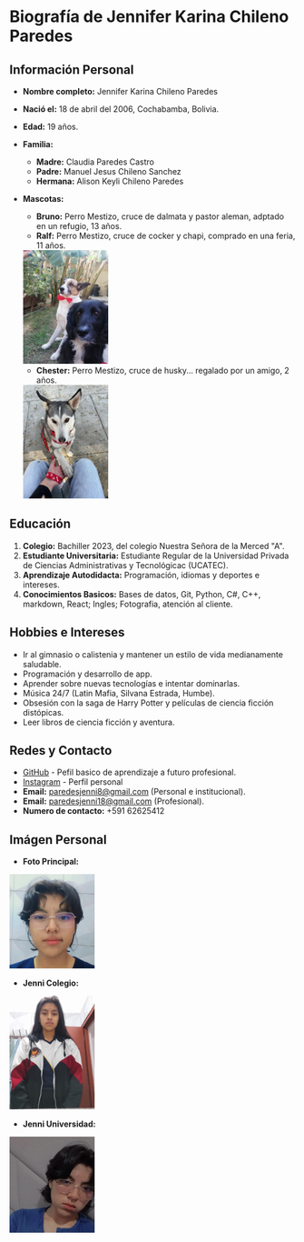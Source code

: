 # __Biografía de Jennifer Karina Chileno Paredes__ 


## Información Personal
- **Nombre completo:** Jennifer Karina Chileno Paredes
- **Nació el:** 18 de abril del 2006, Cochabamba, Bolivia.
- **Edad:** 19 años.

- **Familia:** 
	- **Madre:** Claudia Paredes Castro
	- **Padre:** Manuel Jesus Chileno Sanchez 
	- **Hermana:** Alison Keyli Chileno Paredes 

- **Mascotas:** 
	- **Bruno:** Perro Mestizo, cruce de dalmata y pastor aleman, adptado en un refugio, 13 años.
	- **Ralf:** Perro Mestizo, cruce de cocker y chapi, comprado en una feria, 11 años.

	<img src="imagenes/Bruno-y-Ralf.jpg" alt="Foto de Bruno y Ralf" width="150">
	
	- **Chester:** Perro Mestizo, cruce de husky... regalado por un amigo, 2 años.
	
	<img src="imagenes/Chester.jpg" alt="Foto de Chester" width="150">
	

## Educación
1.  **Colegio:** Bachiller 2023, del colegio Nuestra Señora de la Merced "A".
2. **Estudiante Universitaria:** Estudiante Regular de la Universidad Privada de Ciencias Administrativas y Tecnológicac (UCATEC). 
3. **Aprendizaje Autodidacta:** Programación, idiomas y deportes e intereses.
4. **Conocimientos Basicos:** Bases de datos, Git, Python, C#, C++, markdown, React; Ingles; Fotografia, atención al cliente.



## Hobbies e Intereses
- Ir al gimnasio o calistenia y mantener un estilo de vida medianamente saludable.   
- Programación y desarrollo de app.  
- Aprender sobre nuevas tecnologías e intentar dominarlas.
- Música 24/7 (Latin Mafia, Silvana Estrada, Humbe).
- Obsesión con la saga de Harry Potter y películas de ciencia ficción distópicas.
- Leer libros de ciencia ficción y aventura.



## Redes y Contacto
- [GitHub](https://github.com/JennyKCP "JennyKCP") - Pefil basico de aprendizaje a futuro profesional.
- [Instagram](https://www.instagram.com/jennfer_18 "jennfer_18") - Perfil personal
- **Email:** paredesjenni8@gmail.com (Personal e institucional).
- **Email:** paredesjenni18@gmail.com (Profesional).
- **Numero de contacto:** +591 62625412


## Imágen Personal

- **Foto Principal:** 

<img src="imagenes/foto.jpg" alt="Foto de Jenny" width="150">

- **Jenni Colegio:**

<img src="imagenes/Cole.jpg" alt="Foto de Jenny Cole" width="150">

- **Jenni Universidad:**

<img src="imagenes/actual.jpg" alt="Foto de Jenny now" width="150">

